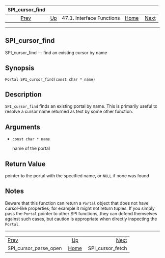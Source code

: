 <!--?xml version="1.0" encoding="UTF-8" standalone="no"?-->

|                        SPI\_cursor\_find                        |                                                      |                           |                                                       |                                                       |
| :-------------------------------------------------------------: | :--------------------------------------------------- | :-----------------------: | ----------------------------------------------------: | ----------------------------------------------------: |
| [Prev](spi-spi-cursor-parse-open.html "SPI_cursor_parse_open")  | [Up](spi-interface.html "47.1. Interface Functions") | 47.1. Interface Functions | [Home](index.html "PostgreSQL 17devel Documentation") |  [Next](spi-spi-cursor-fetch.html "SPI_cursor_fetch") |

***

[]()

## SPI\_cursor\_find

SPI\_cursor\_find — find an existing cursor by name

## Synopsis

    Portal SPI_cursor_find(const char * name)

## Description

`SPI_cursor_find` finds an existing portal by name. This is primarily useful to resolve a cursor name returned as text by some other function.

## Arguments

*   `const char * name`

    name of the portal

## Return Value

pointer to the portal with the specified name, or `NULL` if none was found

## Notes

Beware that this function can return a `Portal` object that does not have cursor-like properties; for example it might not return tuples. If you simply pass the `Portal` pointer to other SPI functions, they can defend themselves against such cases, but caution is appropriate when directly inspecting the `Portal`.

***

|                                                                 |                                                       |                                                       |
| :-------------------------------------------------------------- | :---------------------------------------------------: | ----------------------------------------------------: |
| [Prev](spi-spi-cursor-parse-open.html "SPI_cursor_parse_open")  |  [Up](spi-interface.html "47.1. Interface Functions") |  [Next](spi-spi-cursor-fetch.html "SPI_cursor_fetch") |
| SPI\_cursor\_parse\_open                                        | [Home](index.html "PostgreSQL 17devel Documentation") |                                    SPI\_cursor\_fetch |
